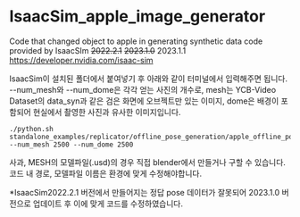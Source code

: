 # IsaacSim_apple_image_generator
Code that changed object to apple in generating synthetic data code provided by IsaacSIm ~~2022.2.1~~ ~~2023.1.0~~ 2023.1.1
https://developer.nvidia.com/isaac-sim

IsaacSim이 설치된 폴더에서 붙여넣기 후 아래와 같이 터미널에서 입력해주면 됩니다.  
--num_mesh와 --num_dome은 각각 얻는 사진의 개수로, mesh는 YCB-Video Dataset의 data_syn과 같은 검은 화면에 오브젝트만 있는 이미지, dome은 배경이 포함되어 현실에서 촬영한 사진과 유사한 이미지입니다.
```
./python.sh standalone_examples/replicator/offline_pose_generation/apple_offline_pose_generation.py --num_mesh 2500 --num_dome 2500
```

사과, MESH의 모델파일(.usd)의 경우 직접 blender에서 만들거나 구할 수 있습니다.  
코드 내 경로, 모델파일 이름은 환경에 맞게 수정해야합니다.  

*IsaacSim2022.2.1 버전에서 만들어지는 정답 pose 데이터가 잘못되어 2023.1.0 버전으로 업데이트 후 이에 맞게 코드를 수정하였습니다.
